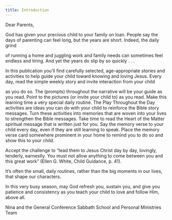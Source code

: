 ```yaml
---
title: Introduction
---
```


Dear Parents,

God has given your precious child to your family on loan. People say the days of parenting can feel long, but the years are short. Indeed, the daily grind

of running a home and juggling work and family needs can sometimes feel endless and tiring. And yet the years do slip by so quickly . . .

In this publication you’ll find carefully selected, age-appropriate stories and activities to help guide your child toward knowing and loving Jesus. Every day, read the simple weekly story and invite interaction from your child

as you do so. The (prompts) throughout the narrative will be your guide as you read. Point to the pictures (or invite your child to) as you read. Make this learning time a very special daily routine. The Play Throughout the Day activities are ideas you can do with your child to reinforce the Bible story messages. Turn these activities into memories that are woven into your lives to strengthen the Bible messages. Take time to read the Heart of the Matter spiritual message that is written just for you. Say the memory verse to your child every day, even if they are still learning to speak. Place the memory verse card somewhere prominent in your home to remind you to do so and show this to your child.

Accept the challenge to “lead them to Jesus Christ day by day, lovingly, tenderly, earnestly. You must not allow anything to come between you and this great work” (Ellen G. White, Child Guidance, p. 41).

It’s often the small, daily routines, rather than the big moments in our lives, that shape our characters.

In this very busy season, may God refresh you, sustain you, and give you patience and consistency as you teach your child to love and follow Him, above all.

Nina and the General Conference Sabbath School and Personal Ministries Team